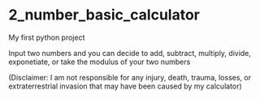# 2_number_basic_calculator
My first python project

Input two numbers and you can decide to add, subtract, multiply, divide, exponetiate, or take the modulus of your two numbers

















(Disclaimer: I am not responsible for any injury, death, trauma, losses, or extraterrestrial invasion that may have been caused by my calculator)
